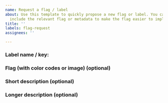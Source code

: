 ```yaml
---
name: Request a flag / label
about: Use this template to quickly propose a new flag or label. You can optionally
  include the relevant flag or metadata to make the flag easier to implement.
title: ''
labels: flag-request
assignees: ''

---
```


### Label name / key:

### Flag (with color codes or image) (optional)

### Short description (optional)

### Longer description (optional)
